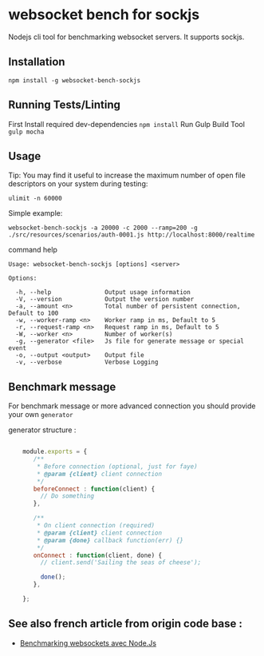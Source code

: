 # websocket bench for sockjs

Nodejs cli tool for benchmarking websocket servers. It supports sockjs.

## Installation

   `npm install -g websocket-bench-sockjs`

## Running Tests/Linting

  First Install required dev-dependencies `npm install`
  Run Gulp Build Tool `gulp mocha`

## Usage

Tip: You may find it useful to increase the maximum number of open file descriptors on your system during testing:

`ulimit -n 60000`

Simple example:

`websocket-bench-sockjs -a 20000 -c 2000 --ramp=200 -g ./src/resources/scenarios/auth-0001.js http://localhost:8000/realtime`


command help

    Usage: websocket-bench-sockjs [options] <server>

    Options:

      -h, --help               Output usage information
      -V, --version            Output the version number
      -a, --amount <n>         Total number of persistent connection, Default to 100
      -w, --worker-ramp <n>    Worker ramp in ms, Default to 5
	  -r, --request-ramp <n>   Request ramp in ms, Default to 5
      -W, --worker <n>         Number of worker(s)
      -g, --generator <file>   Js file for generate message or special event
      -o, --output <output>    Output file
      -v, --verbose            Verbose Logging


## Benchmark message

For benchmark message or more advanced connection you should provide your own `generator`

generator structure :

```javascript

    module.exports = {
       /**
        * Before connection (optional, just for faye)
        * @param {client} client connection
        */
       beforeConnect : function(client) {
         // Do something
       },

       /**
        * On client connection (required)
        * @param {client} client connection
        * @param {done} callback function(err) {}
        */
       onConnect : function(client, done) {
         // client.send('Sailing the seas of cheese');

         done();
       },

    };

```

## See also french article from origin code base :
 * [Benchmarking websockets avec Node.Js](http://tech.m6web.fr/benchmarking-websockets-avec-nodejs)
